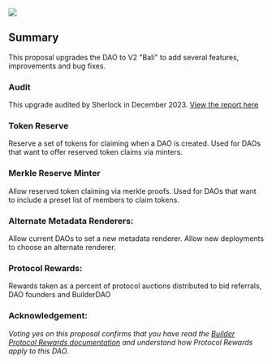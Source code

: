 ![](https://i.imgur.com/HrQKZMG.png)

## Summary

This proposal upgrades the DAO to V2 "Bali" to add several features, improvements and bug fixes.

### Audit

This upgrade audited by Sherlock in December 2023. [View the report here](https://audits.sherlock.xyz/contests/111)

### Token Reserve

Reserve a set of tokens for claiming when a DAO is created. Used for DAOs that want to offer reserved token claims via minters.

### Merkle Reserve Minter

Allow reserved token claiming via merkle proofs. Used for DAOs that want to include a preset list of members to claim tokens.

### Alternate Metadata Renderers:

Allow current DAOs to set a new metadata renderer. Allow new deployments to choose an alternate renderer.

### Protocol Rewards:

Rewards taken as a percent of protocol auctions distributed to bid referrals, DAO founders and BuilderDAO

### Acknowledgement:

_Voting yes on this proposal confirms that you have read the [Builder Protocol Rewards documentation](https://docs.nouns.build/docs/guides/builder-protocol-rewards) and understand how Protocol Rewards apply to this DAO._
